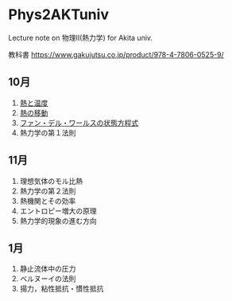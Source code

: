 # Phys2AKTuniv
Lecture note on 物理II(熱力学)  for Akita univ.

教科書 https://www.gakujutsu.co.jp/product/978-4-7806-0525-9/

## 10月

<!--教科書14章-->
1. [熱と温度](https://colab.research.google.com/github/kzhkAKT/Phys2AKTuniv/blob/draft/10_Oct/1401_%E7%86%B1%E3%81%A8%E6%B8%A9%E5%BA%A6.ipynb)
1. [熱の移動](https://colab.research.google.com/github/kzhkAKT/Phys2AKTuniv/blob/draft/10_Oct/1402_%E7%86%B1%E3%81%AE%E7%A7%BB%E5%8B%95.ipynb)
1. [ファン・デル・ワールスの状態方程式](https://colab.research.google.com/github/kzhkAKT/Phys2AKTuniv/blob/draft/10_Oct/1404_%E3%83%95%E3%82%A1%E3%83%B3%E3%83%87%E3%83%AB%E3%83%AF%E3%83%BC%E3%83%AB%E3%82%B9%E3%81%AE%E7%8A%B6%E6%85%8B%E6%96%B9%E7%A8%8B%E5%BC%8F.ipynb)
1. 熱力学の第１法則 <!--教科書15章-->

## 11月

1. 理想気体のモル比熱
1. 熱力学の第２法則
1. 熱機関とその効率
1. エントロピー増大の原理
1. 熱力学的現象の進む方向

<!--
## 12月 II. 熱力学の発展と応用（留野先生）
第１０回：気体の分子運動論
第１１回：ボルツマン分布，フェルミ分布
第１２回：熱・エネルギー・環境と教育
-->

## 1月
<!--教科書11章-->
1. 静止流体中の圧力
1. ベルヌーイの法則
1. 揚力，粘性抵抗・慣性抵抗

